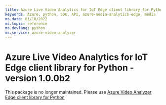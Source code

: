 ```yaml
---
title: Azure Live Video Analytics for IoT Edge client library for Python
keywords: Azure, python, SDK, API, azure-media-analytics-edge, media
ms.date: 01/10/2022
ms.topic: reference
ms.devlang: python
ms.service: azure-video-analyzer
---
```

# Azure Live Video Analytics for IoT Edge client library for Python - version 1.0.0b2 


This package is no longer maintained. Please use [Azure Video Analyzer Edge client library for Python](https://pypi.org/project/azure-media-videoanalyzer-edge)

